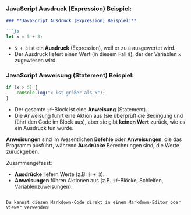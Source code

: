 ### **JavaScript Ausdruck (Expression) Beispiel:**

```markdown
### **JavaScript Ausdruck (Expression) Beispiel:**

```js
let x = 5 + 3;
```

- `5 + 3` ist ein **Ausdruck** (Expression), weil er zu `8` ausgewertet wird.
- Der Ausdruck liefert einen Wert (in diesem Fall `8`), der der Variablen `x` zugewiesen wird.

### **JavaScript Anweisung (Statement) Beispiel:**

```js
if (x > 5) {
    console.log("x ist größer als 5");
}
```

- Der gesamte `if`-Block ist eine **Anweisung** (Statement).
- Die Anweisung führt eine Aktion aus (sie überprüft die Bedingung und führt den Code im Block aus), aber sie gibt **keinen Wert** zurück, wie es ein Ausdruck tun würde.

**Anweisungen** sind im Wesentlichen **Befehle** oder **Anweisungen**, die das Programm ausführt, während **Ausdrücke** Berechnungen sind, die Werte zurückgeben.

Zusammengefasst:
- **Ausdrücke** liefern Werte (z.B. `5 + 3`).
- **Anweisungen** führen Aktionen aus (z.B. `if`-Blöcke, Schleifen, Variablenzuweisungen).
```

Du kannst diesen Markdown-Code direkt in einem Markdown-Editor oder Viewer verwenden!
